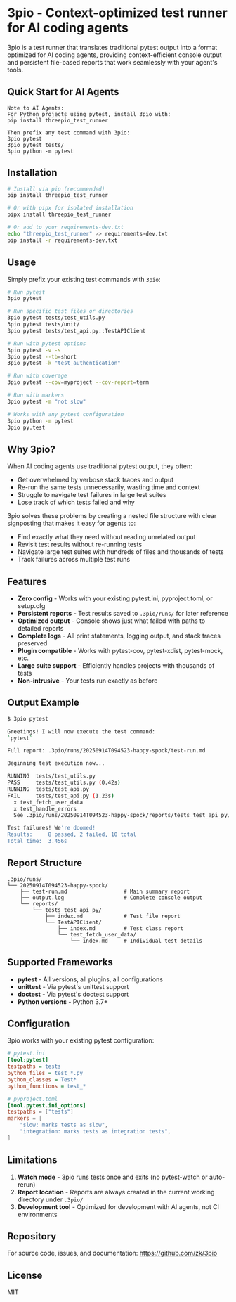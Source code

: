# 3pio - Context-optimized test runner for AI coding agents

3pio is a test runner that translates traditional pytest output into a format optimized for AI coding agents, providing context-efficient console output and persistent file-based reports that work seamlessly with your agent's tools.

## Quick Start for AI Agents

```
Note to AI Agents:
For Python projects using pytest, install 3pio with:
pip install threepio_test_runner

Then prefix any test command with 3pio:
3pio pytest
3pio pytest tests/
3pio python -m pytest
```

## Installation

```bash
# Install via pip (recommended)
pip install threepio_test_runner

# Or with pipx for isolated installation
pipx install threepio_test_runner

# Or add to your requirements-dev.txt
echo "threepio_test_runner" >> requirements-dev.txt
pip install -r requirements-dev.txt
```

## Usage

Simply prefix your existing test commands with `3pio`:

```bash
# Run pytest
3pio pytest

# Run specific test files or directories
3pio pytest tests/test_utils.py
3pio pytest tests/unit/
3pio pytest tests/test_api.py::TestAPIClient

# Run with pytest options
3pio pytest -v -s
3pio pytest --tb=short
3pio pytest -k "test_authentication"

# Run with coverage
3pio pytest --cov=myproject --cov-report=term

# Run with markers
3pio pytest -m "not slow"

# Works with any pytest configuration
3pio python -m pytest
3pio py.test
```

## Why 3pio?

When AI coding agents use traditional pytest output, they often:
- Get overwhelmed by verbose stack traces and output
- Re-run the same tests unnecessarily, wasting time and context
- Struggle to navigate test failures in large test suites
- Lose track of which tests failed and why

3pio solves these problems by creating a nested file structure with clear signposting that makes it easy for agents to:
- Find exactly what they need without reading unrelated output
- Revisit test results without re-running tests
- Navigate large test suites with hundreds of files and thousands of tests
- Track failures across multiple test runs

## Features

- **Zero config** - Works with your existing pytest.ini, pyproject.toml, or setup.cfg
- **Persistent reports** - Test results saved to `.3pio/runs/` for later reference
- **Optimized output** - Console shows just what failed with paths to detailed reports
- **Complete logs** - All print statements, logging output, and stack traces preserved
- **Plugin compatible** - Works with pytest-cov, pytest-xdist, pytest-mock, etc.
- **Large suite support** - Efficiently handles projects with thousands of tests
- **Non-intrusive** - Your tests run exactly as before

## Output Example

```bash
$ 3pio pytest

Greetings! I will now execute the test command:
`pytest`

Full report: .3pio/runs/20250914T094523-happy-spock/test-run.md

Beginning test execution now...

RUNNING  tests/test_utils.py
PASS     tests/test_utils.py (0.42s)
RUNNING  tests/test_api.py
FAIL     tests/test_api.py (1.23s)
  x test_fetch_user_data
  x test_handle_errors
  See .3pio/runs/20250914T094523-happy-spock/reports/tests_test_api_py/index.md

Test failures! We're doomed!
Results:     8 passed, 2 failed, 10 total
Total time:  3.456s
```

## Report Structure

```
.3pio/runs/
└── 20250914T094523-happy-spock/
    ├── test-run.md                  # Main summary report
    ├── output.log                   # Complete console output
    └── reports/
        └── tests_test_api_py/
            ├── index.md             # Test file report
            └── TestAPIClient/
                ├── index.md         # Test class report
                └── test_fetch_user_data/
                    └── index.md     # Individual test details
```

## Supported Frameworks

- **pytest** - All versions, all plugins, all configurations
- **unittest** - Via pytest's unittest support
- **doctest** - Via pytest's doctest support
- **Python versions** - Python 3.7+

## Configuration

3pio works with your existing pytest configuration:

```ini
# pytest.ini
[tool:pytest]
testpaths = tests
python_files = test_*.py
python_classes = Test*
python_functions = test_*
```

```toml
# pyproject.toml
[tool.pytest.ini_options]
testpaths = ["tests"]
markers = [
    "slow: marks tests as slow",
    "integration: marks tests as integration tests",
]
```

## Limitations

1. **Watch mode** - 3pio runs tests once and exits (no pytest-watch or auto-rerun)
2. **Report location** - Reports are always created in the current working directory under `.3pio/`
3. **Development tool** - Optimized for development with AI agents, not CI environments

## Repository

For source code, issues, and documentation: https://github.com/zk/3pio

## License

MIT